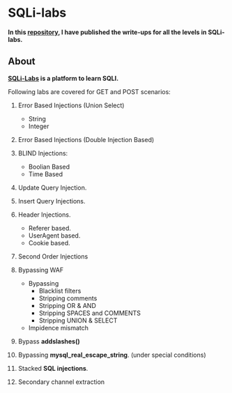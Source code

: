 # SQLi-labs

**In this [repository](https://github.com/alpha-k911/sqli-labs/), I have published the write-ups for all the levels in SQLi-labs.**

## About

**[SQLi-Labs](https://github.com/Audi-1/sqli-labs) is a platform to learn SQLI.**

Following labs are covered for GET and POST scenarios:

1. Error Based Injections (Union Select)
	* String
	* Integer
2. Error Based Injections (Double Injection Based)

3. BLIND Injections:
	* Boolian Based
	* Time Based
4. Update Query Injection.

5. Insert Query Injections.

6. Header Injections.
	* Referer based.
	* UserAgent based.
	* Cookie based.
	
7. Second Order Injections

8. Bypassing WAF
	* Bypassing 
		* Blacklist filters
		* Stripping comments
		* Stripping OR & AND
		* Stripping SPACES and COMMENTS
		* Stripping UNION & SELECT 
	* Impidence mismatch
	
9. Bypass **addslashes()**

10. Bypassing **mysql_real_escape_string**. (under special conditions)
11. Stacked **SQL injections**.
12. Secondary channel extraction
